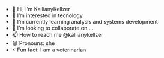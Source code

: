- 👋 Hi, I’m KallianyKellzer
- 👀 I’m interested in tecnology
- 🌱 I’m currently learning analysis and systems development
- 💞️ I’m looking to collaborate on ...
- 📫 How to reach me @kallianykellzer
- 😄 Pronouns: she
- ⚡ Fun fact: I am a veterinarian

<!---
KallianyKellzer/KallianyKellzer is a ✨ special ✨ repository because its `README.md` (this file) appears on your GitHub profile.
You can click the Preview link to take a look at your changes.
--->
